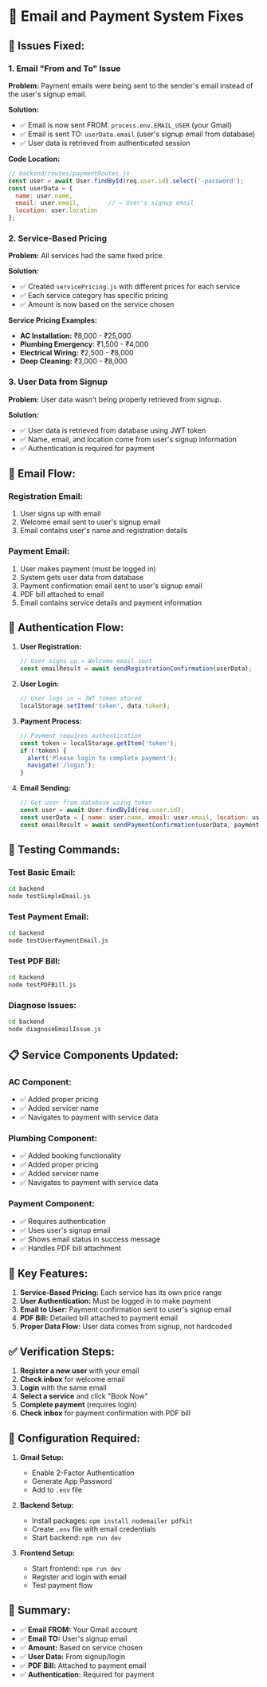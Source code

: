 # 🔧 Email and Payment System Fixes

## 🎯 **Issues Fixed:**

### **1. Email "From and To" Issue**
**Problem:** Payment emails were being sent to the sender's email instead of the user's signup email.

**Solution:** 
- ✅ Email is now sent FROM: `process.env.EMAIL_USER` (your Gmail)
- ✅ Email is sent TO: `userData.email` (user's signup email from database)
- ✅ User data is retrieved from authenticated session

**Code Location:**
```javascript
// backend/routes/paymentRoutes.js
const user = await User.findById(req.user.id).select('-password');
const userData = {
  name: user.name,
  email: user.email,        // ← User's signup email
  location: user.location
};
```

### **2. Service-Based Pricing**
**Problem:** All services had the same fixed price.

**Solution:**
- ✅ Created `servicePricing.js` with different prices for each service
- ✅ Each service category has specific pricing
- ✅ Amount is now based on the service chosen

**Service Pricing Examples:**
- **AC Installation:** ₹8,000 - ₹25,000
- **Plumbing Emergency:** ₹1,500 - ₹4,000
- **Electrical Wiring:** ₹2,500 - ₹8,000
- **Deep Cleaning:** ₹3,000 - ₹8,000

### **3. User Data from Signup**
**Problem:** User data wasn't being properly retrieved from signup.

**Solution:**
- ✅ User data is retrieved from database using JWT token
- ✅ Name, email, and location come from user's signup information
- ✅ Authentication is required for payment

## 📧 **Email Flow:**

### **Registration Email:**
1. User signs up with email
2. Welcome email sent to user's signup email
3. Email contains user's name and registration details

### **Payment Email:**
1. User makes payment (must be logged in)
2. System gets user data from database
3. Payment confirmation email sent to user's signup email
4. PDF bill attached to email
5. Email contains service details and payment information

## 🔐 **Authentication Flow:**

1. **User Registration:**
   ```javascript
   // User signs up → Welcome email sent
   const emailResult = await sendRegistrationConfirmation(userData);
   ```

2. **User Login:**
   ```javascript
   // User logs in → JWT token stored
   localStorage.setItem('token', data.token);
   ```

3. **Payment Process:**
   ```javascript
   // Payment requires authentication
   const token = localStorage.getItem('token');
   if (!token) {
     alert('Please login to complete payment');
     navigate('/login');
   }
   ```

4. **Email Sending:**
   ```javascript
   // Get user from database using token
   const user = await User.findById(req.user.id);
   const userData = { name: user.name, email: user.email, location: user.location };
   const emailResult = await sendPaymentConfirmation(userData, paymentData);
   ```

## 🧪 **Testing Commands:**

### **Test Basic Email:**
```bash
cd backend
node testSimpleEmail.js
```

### **Test Payment Email:**
```bash
cd backend
node testUserPaymentEmail.js
```

### **Test PDF Bill:**
```bash
cd backend
node testPDFBill.js
```

### **Diagnose Issues:**
```bash
cd backend
node diagnoseEmailIssue.js
```

## 📋 **Service Components Updated:**

### **AC Component:**
- ✅ Added proper pricing
- ✅ Added servicer name
- ✅ Navigates to payment with service data

### **Plumbing Component:**
- ✅ Added booking functionality
- ✅ Added proper pricing
- ✅ Added servicer name
- ✅ Navigates to payment with service data

### **Payment Component:**
- ✅ Requires authentication
- ✅ Uses user's signup email
- ✅ Shows email status in success message
- ✅ Handles PDF bill attachment

## 🎯 **Key Features:**

1. **Service-Based Pricing:** Each service has its own price range
2. **User Authentication:** Must be logged in to make payment
3. **Email to User:** Payment confirmation sent to user's signup email
4. **PDF Bill:** Detailed bill attached to payment email
5. **Proper Data Flow:** User data comes from signup, not hardcoded

## ✅ **Verification Steps:**

1. **Register a new user** with your email
2. **Check inbox** for welcome email
3. **Login** with the same email
4. **Select a service** and click "Book Now"
5. **Complete payment** (requires login)
6. **Check inbox** for payment confirmation with PDF bill

## 🔧 **Configuration Required:**

1. **Gmail Setup:**
   - Enable 2-Factor Authentication
   - Generate App Password
   - Add to `.env` file

2. **Backend Setup:**
   - Install packages: `npm install nodemailer pdfkit`
   - Create `.env` file with email credentials
   - Start backend: `npm run dev`

3. **Frontend Setup:**
   - Start frontend: `npm run dev`
   - Register and login with email
   - Test payment flow

## 📝 **Summary:**

- ✅ **Email FROM:** Your Gmail account
- ✅ **Email TO:** User's signup email
- ✅ **Amount:** Based on service chosen
- ✅ **User Data:** From signup/login
- ✅ **PDF Bill:** Attached to payment email
- ✅ **Authentication:** Required for payment 